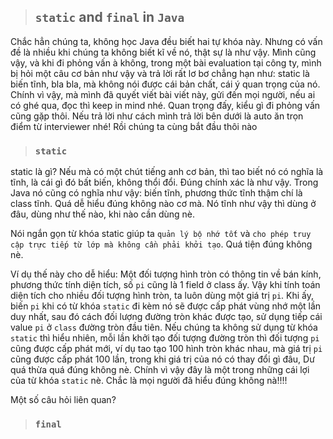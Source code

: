 > ## `static` and `final` in `Java`

Chắc hẳn chúng ta, không học Java đều biết hai tự khóa này. Nhưng có vấn đề là nhiều khi chúng ta không biết kĩ về nó, thật sự là như vậy. Mình cũng vậy, và khi đi phỏng vấn à không, trong một bài evaluation tại công ty, mình bị hỏi một câu cơ bản như vậy và trả lời rất lơ bơ chẳng hạn như: static là biến tĩnh, bla bla, mà không nói được cái bản chất, cái ý quan trọng của nó. Chính vì vậy, mà mình đã quyết viết bài viết này, gửi đến mọi người, nếu ai có ghé qua, đọc thì keep in mind nhé. Quan trọng đấy, kiểu gì đi phỏng vấn cũng gặp thôi. Nếu trả lời như cách mình trả lời bên dưới là auto ăn trọn điểm từ interviewer nhé! Rồi chúng ta cùng bắt đầu thôi nào

> ### `static`

static là gì? Nếu mà có một chút tiếng anh cơ bản, thì tao biết nó có nghĩa là tĩnh, là cái  gì đó bất biến, không thổi đổi. Đúng  chính xác là như vậy. Trong Java nó cũng có nghĩa như vậy: biến tĩnh, phương thức tĩnh thậm chí là class tĩnh. Quá dễ hiểu đúng không nào cơ mà. Nó tĩnh  như vậy thì dùng ở đâu, dùng như thế nào, khi nào cần dùng nè. 

Nói ngắn gọn từ khóa static giúp ta `quản lý bộ nhớ tốt` và `cho phép truy cập trực tiếp từ lớp mà không cần phải khởi tạo`. Quá tiện đúng không nè. 


Ví dụ thế này cho dễ hiểu: Một đối tượng hình tròn có thông tin về bán kính, phương thức tính diện tích, số `pi` cũng là 1 field ở class ấy. Vậy khi tính toán diện tích cho nhiều đối tượng hình tròn, ta luôn dùng một giá trị `pi`. Khi ấy, biến `pi` khi có từ khóa `static` đi kèm nó sẽ được cấp phát vùng nhớ một lần duy nhất, sau đó cách đối lượng đường tròn khác được tạo, sử dụng tiếp cái value `pi` ở `class` đường tròn đầu tiên. Nếu chúng ta không sử dụng từ khóa `static` thì hiểu nhiên, mỗi lần khởi tạo đối tượng đường tròn thì đối tượng `pi` cũng được cấp phát mới, ví dụ tao tạo 100 hình tròn khác nhau, mà giá trị `pi` cũng được cấp phát 100 lần, trong khi giá trị của nó có thay đổi gì đâu, Dư quá thừa quá đúng không nè. Chính vì vậy đây là một trong những cái lợi của từ khóa `static` nè. Chắc là mọi người đã hiểu đúng không nà!!!!

Một số câu hỏi liên quan?

> 


> ### `final`




